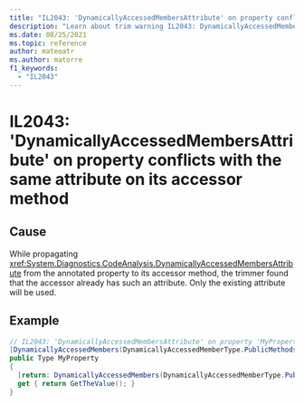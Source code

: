 ```yaml
---
title: "IL2043: 'DynamicallyAccessedMembersAttribute' on property conflicts with the same attribute on its accessor method"
description: "Learn about trim warning IL2043: DynamicallyAccessedMembersPropertyConflictsWithAccessorMethod"
ms.date: 08/25/2021
ms.topic: reference
author: mateoatr
ms.author: matorre
f1_keywords:
  - "IL2043"
---
```

# IL2043: 'DynamicallyAccessedMembersAttribute' on property conflicts with the same attribute on its accessor method

## Cause

While propagating <xref:System.Diagnostics.CodeAnalysis.DynamicallyAccessedMembersAttribute> from
the annotated property to its accessor method, the trimmer found that the accessor
already has such an attribute. Only the existing attribute will be used.

## Example

```C#
// IL2043: 'DynamicallyAccessedMembersAttribute' on property 'MyProperty' conflicts with the same attribute on its accessor 'get_MyProperty'.
[DynamicallyAccessedMembers(DynamicallyAccessedMemberType.PublicMethods)]
public Type MyProperty
{
  [return: DynamicallyAccessedMembers(DynamicallyAccessedMemberType.PublicFields)]
  get { return GetTheValue(); }
}
```
